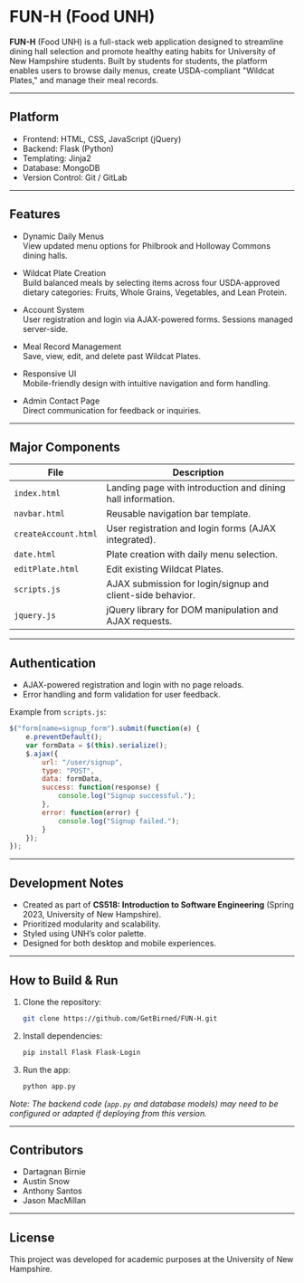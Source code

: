 
# FUN-H (Food UNH)

**FUN-H** (Food UNH) is a full-stack web application designed to streamline dining hall selection and promote healthy eating habits for University of New Hampshire students. Built by students for students, the platform enables users to browse daily menus, create USDA-compliant "Wildcat Plates," and manage their meal records.

---

## Platform

- Frontend: HTML, CSS, JavaScript (jQuery)
- Backend: Flask (Python)
- Templating: Jinja2
- Database: MongoDB
- Version Control: Git / GitLab

---

## Features

- Dynamic Daily Menus  
  View updated menu options for Philbrook and Holloway Commons dining halls.

- Wildcat Plate Creation  
  Build balanced meals by selecting items across four USDA-approved dietary categories: Fruits, Whole Grains, Vegetables, and Lean Protein.

- Account System  
  User registration and login via AJAX-powered forms. Sessions managed server-side.

- Meal Record Management  
  Save, view, edit, and delete past Wildcat Plates.

- Responsive UI  
  Mobile-friendly design with intuitive navigation and form handling.

- Admin Contact Page  
  Direct communication for feedback or inquiries.

---

## Major Components

| File                 | Description                                                 |
|----------------------|-------------------------------------------------------------|
| `index.html`         | Landing page with introduction and dining hall information. |
| `navbar.html`        | Reusable navigation bar template.                           |
| `createAccount.html` | User registration and login forms (AJAX integrated).        |
| `date.html`          | Plate creation with daily menu selection.                   |
| `editPlate.html`     | Edit existing Wildcat Plates.                               |
| `scripts.js`         | AJAX submission for login/signup and client-side behavior.  |
| `jquery.js`          | jQuery library for DOM manipulation and AJAX requests.      |

---

## Authentication

- AJAX-powered registration and login with no page reloads.
- Error handling and form validation for user feedback.

Example from `scripts.js`:

```javascript
$("form[name=signup_form").submit(function(e) {
    e.preventDefault();
    var formData = $(this).serialize();
    $.ajax({
        url: "/user/signup",
        type: "POST",
        data: formData,
        success: function(response) {
            console.log("Signup successful.");
        },
        error: function(error) {
            console.log("Signup failed.");
        }
    });
});
```

---

## Development Notes

- Created as part of **CS518: Introduction to Software Engineering** (Spring 2023, University of New Hampshire).
- Prioritized modularity and scalability.
- Styled using UNH’s color palette.
- Designed for both desktop and mobile experiences.

---

## How to Build & Run

1. Clone the repository:

    ```bash
    git clone https://github.com/GetBirned/FUN-H.git
    ```

2. Install dependencies:

    ```bash
    pip install Flask Flask-Login
    ```

3. Run the app:

    ```bash
    python app.py
    ```

*Note: The backend code (`app.py` and database models) may need to be configured or adapted if deploying from this version.*

---

## Contributors

- Dartagnan Birnie
- Austin Snow
- Anthony Santos
- Jason MacMillan

---

## License

This project was developed for academic purposes at the University of New Hampshire.
